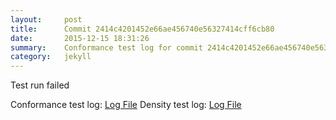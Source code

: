 ```yaml
---
layout:     post
title:      Commit 2414c4201452e66ae456740e56327414cff6cb80
date:       2015-12-15 18:31:26
summary:    Conformance test log for commit 2414c4201452e66ae456740e56327414cff6cb80.
category:   jekyll
---
```


Test run failed

Conformance test log: [Log File](http://s3-us-west-2.amazonaws.com/kraken-e2e-logs/conformance/kraken_2414c4201452e66ae456740e56327414cff6cb80_conformance.log)
Density test log: [Log File](http://s3-us-west-2.amazonaws.com/kraken-e2e-logs/conformance/kraken_2414c4201452e66ae456740e56327414cff6cb80_density.log)
